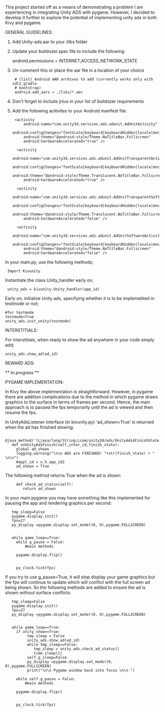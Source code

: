 This project started off as a means of demonstrating a problem I am experiencing in integrating Unity ADS with pygame. 
However, I decided to develop it further to explore the potential of implementing unity ads in both Kivy and pygame.

GENERAL GUIDELINES:

1. Add Unity-ads.aar to your /libs folder

2. Update your buildozer.spec file to include the following:
 
     android.permissions = INTERNET,ACCESS_NETWORK_STATE

3. Un-comment this or place the aar file in a location of your choice

        # (list) Android AAR archives to add (currently works only with sdl2_gradle
        # bootstrap)
        android.add_aars = ./libs/*.aar

4. Don't forget to include jnius in your list of buildozer requirements
 
5. Add the following acitivites to your Android manifest file:

        <activity
            android:name="com.unity3d.services.ads.adunit.AdUnitActivity"
            android:configChanges="fontScale|keyboard|keyboardHidden|locale|mnc|mcc|navigation|orientation|screenLayout|screenSize|smallestScreenSize|uiMode|touchscreen"
            android:theme="@android:style/Theme.NoTitleBar.Fullscreen"
            android:hardwareAccelerated="true" />

         <activity
            android:name="com.unity3d.services.ads.adunit.AdUnitTransparentActivity"
            android:configChanges="fontScale|keyboard|keyboardHidden|locale|mnc|mcc|navigation|orientation|screenLayout|screenSize|smallestScreenSize|uiMode|touchscreen"
            android:theme="@android:style/Theme.Translucent.NoTitleBar.Fullscreen"
            android:hardwareAccelerated="true" />

         <activity
            android:name="com.unity3d.services.ads.adunit.AdUnitTransparentSoftwareActivity"
            android:configChanges="fontScale|keyboard|keyboardHidden|locale|mnc|mcc|navigation|orientation|screenLayout|screenSize|smallestScreenSize|uiMode|touchscreen"
            android:theme="@android:style/Theme.Translucent.NoTitleBar.Fullscreen"
            android:hardwareAccelerated="false" />

         <activity
            android:name="com.unity3d.services.ads.adunit.AdUnitSoftwareActivity"
            android:configChanges="fontScale|keyboard|keyboardHidden|locale|mnc|mcc|navigation|orientation|screenLayout|screenSize|smallestScreenSize|uiMode|touchscreen"
            android:theme="@android:style/Theme.NoTitleBar.Fullscreen"
            android:hardwareAccelerated="false" />

In your main.py, use the following methods;

     Import Kivunity

Instantiate the class Unity_handler early on; 

     unity_ads = kivunity.Unity_handler(app_id)

Early on, initialize Unity ads, specifying whether it is to be implemebted in testmode or not; 

    #for testmode
    testmode=True
    unity_ads.init_unity(testmode)

INTERSTITIALS:

For interstitials, when ready to show the ad anywhere in your code simply add; 

    unity_ads.show_ad(ad_id) 


REWARD ADS:

** In progress **


PYGAME IMPLEMENTATION:

In Kivy the above implementation is straightforward. However, in pygame there are addition complications due to
the method in which pygame draws graphics to the surface in terms of frames per second. Hence, the main approach
is to paused the fps temporarily until the ad is viewed and then resume the fps.

In UnityAdsListener interface (in kivunity.py) 'ad_shown=True' is returned when the ad has finished slowing:

      @java_method('(Ljava/lang/String;Lcom/unity3d/ads/UnityAds$FinishState;)V')
       def onUnityAdsFinish(self,inter_id,finish_state):
         global ad_shown
         logging.warning("\n\n ADS are FINISHED! "+str(finish_state) + " \n\n")
         #appl_id = u_h.app_id2                                                     
         ad_shown = True 
    
The following method returns True when the ad is shown
 
         def check_ad_status(self):
            return ad_shown

In your main pygame you may have something like this implemented for pausing the app and rendering graphics
per second:

       tmp_sleep=False
       pygame.display.init()
       fps=27
       py_display =pygame.display.set_mode((0, 0),pygame.FULLSCREEN)     
         
       
       while game_loop==True:
         while g_pause = False: 
             #main methods
        
         pygame.display.flip()

         
         py_clock.tick(fps)

If you try to use g_pause=True, it will stop display your game graphics but the fps will continue to update
which will conflict with the full screen ad being shown. So the following methods are added to ensure the
ad is shown without surface conflicts:

       tmp_sleep=False
       pygame.display.init()
       fps=27
       py_display =pygame.display.set_mode((0, 0),pygame.FULLSCREEN)     
         
       
       while game_loop==True:
         if unity_show==True:
              tmp_sleep = False
              unity_ads.show_ad(ad_id)             
              while tmp_sleep==False:
                 tmp_sleep = unity_ads.check_ad_status()
                 time.sleep(1)
              self.g_sleep=False
              py_display =pygame.display.set_mode((0, 0),pygame.FULLSCREEN)     
              print("\n\n Pygame window back into focus \n\n ")

         while self.g_pause = False: 
             #main methods
        
         pygame.display.flip()

         
         py_clock.tick(fps)
